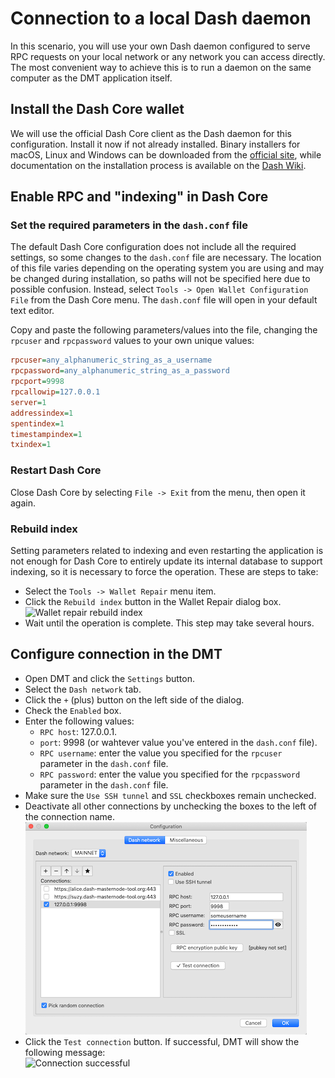 # Connection to a local Dash daemon
In this scenario, you will use your own Dash daemon configured to serve RPC requests on your local network or any network you can access directly. The most convenient way to achieve this is to run a daemon on the same computer as the DMT application itself.

## Install the Dash Core wallet
We will use the official Dash Core client as the Dash daemon for this configuration. Install it now if not already installed. Binary installers for macOS, Linux and Windows can be downloaded from the [official site](https://www.dash.org/wallets), while documentation on the installation process is available on the [Dash Wiki](https://docs.dash.org/en/stable/wallets/dashcore/installation.html).

## Enable RPC and "indexing" in Dash Core
###  Set the required parameters in the `dash.conf` file
The default Dash Core configuration does not include all the required settings, so some changes to the `dash.conf` file are necessary. The location of this file varies depending on the operating system you are using and may be changed during installation, so paths will not be specified here due to possible confusion. Instead, select `Tools -> Open Wallet Configuration File` from the Dash Core menu. The `dash.conf` file will open in your default text editor.

Copy and paste the following parameters/values into the file, changing the `rpcuser` and `rpcpassword` values to your own unique values:
```ini
rpcuser=any_alphanumeric_string_as_a_username
rpcpassword=any_alphanumeric_string_as_a_password
rpcport=9998
rpcallowip=127.0.0.1
server=1
addressindex=1
spentindex=1
timestampindex=1
txindex=1
```

### Restart Dash Core

Close Dash Core by selecting `File -> Exit` from the menu, then open it again.

### Rebuild index
Setting parameters related to indexing and even restarting the application is not enough for Dash Core to entirely update its internal database to support indexing, so it is necessary to force the operation. These are steps to take:

 * Select the `Tools -> Wallet Repair` menu item.
 * Click the `Rebuild index` button in the Wallet Repair dialog box.  
    ![Wallet repair rebuild index](img/dashqt-rebuild-index.png)
 * Wait until the operation is complete. This step may take several hours.

## Configure connection in the DMT
 * Open DMT and click the `Settings` button.
 * Select the `Dash network` tab.
 * Click the `+` (plus) button on the left side of the dialog.
 * Check the `Enabled` box.
 * Enter the following values:
   * `RPC host`: 127.0.0.1.
   * `port`: 9998 (or wahtever value you've entered in the `dash.conf` file).
   * `RPC username`: enter the value you specified for the `rpcuser` parameter in the `dash.conf` file.
   * `RPC password`: enter the value you specified for the `rpcpassword` parameter in the `dash.conf` file.
 * Make sure the `Use SSH tunnel` and `SSL` checkboxes remain unchecked. 
 * Deactivate all other connections by unchecking the boxes to the left of the connection name.  
    ![Direct connection configuration window](img/dmt-config-dlg-conn-direct.png)
 * Click the `Test connection` button. If successful, DMT will show the following message:  
    ![Connection successful](img/dmt-conn-success.png)
